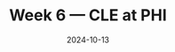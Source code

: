 ---
layout: game
title: Week 6 — CLE at PHI
season: 2024
game_id: 2024_06_CLE_PHI
week: 6
date: 2024-10-13
home_team: PHI
away_team: CLE
final_home: 20
final_away: 16
pbp_url: /assets/data/pbp/2024/2024_06_CLE_PHI.csv.gz
---